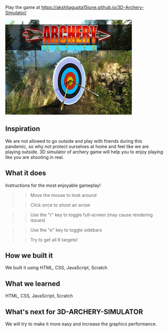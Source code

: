 Play the game at https://akshitagupta15june.github.io/3D-Archery-Simulator/


<img src="https://github.com/akshitagupta15june/3D-Archery-Simulator/blob/main/archery.jpg" width=400 height=300>

## Inspiration

We are not allowed to go outside and play with friends during this pandemic, so why not protect ourselves at home and feel like we are playing outside. 3D simulator of archery game will help you to enjoy playing like you are shooting in real.

## What it does

Instructions for the most enjoyable gameplay!

>> Move the mouse to look around

>> Click once to shoot an arrow

>> Use the "r" key to toggle full-screen (may cause rendering issues)

>>Use the "e" key to toggle sidebars

>>Try to get all 6 targets!

## How we built it

We built it using HTML, CSS, JavaScript, Scratch

## What we learned

HTML, CSS, JavaScript, Scratch

## What's next for 3D-ARCHERY-SIMULATOR

We will try to make it more easy and increase the graphics performance.
